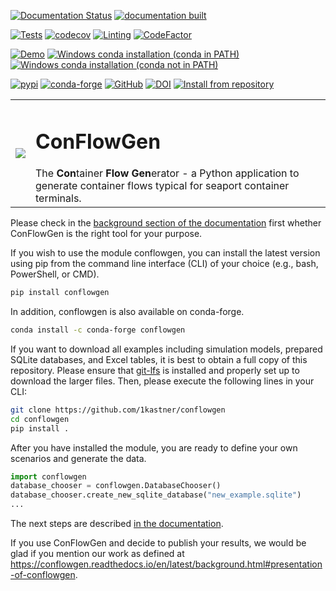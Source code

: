 [![Documentation Status](https://readthedocs.org/projects/conflowgen/badge/?version=latest)](https://conflowgen.readthedocs.io/en/latest/?badge=latest)
[![documentation built](https://github.com/1kastner/conflowgen/actions/workflows/docs.yaml/badge.svg)](https://github.com/1kastner/conflowgen/actions/workflows/docs.yaml)

[![Tests](https://github.com/1kastner/conflowgen/actions/workflows/unittests.yaml/badge.svg)](https://github.com/1kastner/conflowgen/actions/workflows/unittests.yaml)
[![codecov](https://codecov.io/gh/1kastner/conflowgen/branch/main/graph/badge.svg?token=GICVMYHJ42)](https://codecov.io/gh/1kastner/conflowgen)
[![Linting](https://github.com/1kastner/conflowgen/actions/workflows/linting.yml/badge.svg)](https://github.com/1kastner/conflowgen/actions/workflows/linting.yml)
[![CodeFactor](https://www.codefactor.io/repository/github/1kastner/conflowgen/badge)](https://www.codefactor.io/repository/github/1kastner/conflowgen)

[![Demo](https://github.com/1kastner/conflowgen/actions/workflows/demo.yaml/badge.svg)](https://github.com/1kastner/conflowgen/actions/workflows/demo.yaml)
[![Windows conda installation (conda in PATH)](https://github.com/1kastner/conflowgen/actions/workflows/conda-installation.yaml/badge.svg)](https://github.com/1kastner/conflowgen/actions/workflows/conda-installation.yaml)
[![Windows conda installation (conda not in PATH)](https://github.com/1kastner/conflowgen/actions/workflows/conda-installation-not-in-path.yaml/badge.svg)](https://github.com/1kastner/conflowgen/actions/workflows/conda-installation-not-in-path.yaml)

[![pypi](https://img.shields.io/pypi/v/conflowgen)](https://pypi.org/project/conflowgen/)
[![conda-forge](https://img.shields.io/conda/v/conda-forge/conflowgen?logo=anaconda)](https://anaconda.org/conda-forge/conflowgen)
[![GitHub](https://img.shields.io/github/v/release/1kastner/conflowgen?label=github)](https://github.com/1kastner/conflowgen/releases)
[![DOI](https://zenodo.org/badge/DOI/10.5281/zenodo.6447686.svg)](https://zenodo.org/badge/latestdoi/433930077)
[![Install from repository](https://github.com/1kastner/conflowgen/actions/workflows/installation-from-remote.yaml/badge.svg)](https://github.com/1kastner/conflowgen/actions/workflows/installation-from-remote.yaml)

<table style="border: none">
  <tr style="border: none">
    <td style="border: none">
<img src="https://raw.githubusercontent.com/1kastner/conflowgen/main/logos/conflowgen_logo_small.png">
    </td>
    <td style="border: none">
      <h1>ConFlowGen</h1>
      The <b>Con</b>tainer <b>Flow</b> <b>Gen</b>erator - a Python application to generate container flows typical for seaport 
container terminals.
    </td>
  </tr>
</table>
  
Please check in the
[background section of the documentation](https://conflowgen.readthedocs.io/en/latest/background.html)
first whether ConFlowGen is the right tool for your purpose.

If you wish to use the module conflowgen, you can install the latest version using pip from the command line interface
(CLI) of your choice (e.g., bash, PowerShell, or CMD).

```bash
pip install conflowgen
```

In addition, conflowgen is also available on conda-forge.

```bash
conda install -c conda-forge conflowgen
```

If you want to download all examples including simulation models, prepared SQLite databases, and Excel tables, it is best to obtain a full copy of this repository.
Please ensure that 
[git-lfs](https://git-lfs.github.com/)
is installed and properly set up to download the larger files.
Then, please execute the following lines in your CLI:

```bash
git clone https://github.com/1kastner/conflowgen 
cd conflowgen
pip install .
```

After you have installed the module, you are ready to define your own scenarios and generate the data.

```python
import conflowgen
database_chooser = conflowgen.DatabaseChooser()
database_chooser.create_new_sqlite_database("new_example.sqlite")
...
```

The next steps are described
[in the documentation](https://conflowgen.readthedocs.io/en/latest/).

If you use ConFlowGen and decide to publish your results, we would be glad if you mention our work as defined at
https://conflowgen.readthedocs.io/en/latest/background.html#presentation-of-conflowgen.
